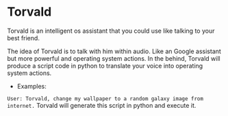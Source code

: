 # Torvald
Torvald is an intelligent os assistant that you could use like talking to your best friend.

The idea of Torvald is to talk with him within audio.
Like an Google assistant but more powerful and operating system actions.
In the behind, Torvald will produce a script code in python to translate your voice into operating system actions.

- Examples:

```User: Torvald, change my wallpaper to a random galaxy image from internet.```
Torvald will generate this script in python and execute it.
